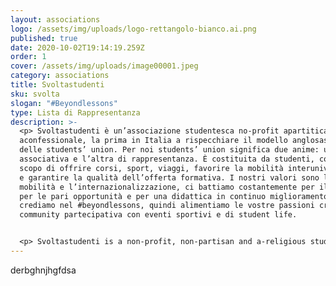 ```yaml
---
layout: associations
logo: /assets/img/uploads/logo-rettangolo-bianco.ai.png
published: true
date: 2020-10-02T19:14:19.259Z
order: 1
cover: /assets/img/uploads/image00001.jpeg
category: associations
title: Svoltastudenti
sku: svolta
slogan: "#Beyondlessons"
type: Lista di Rappresentanza
description: >-
  <p> Svoltastudenti è un’associazione studentesca no-profit apartitica e
  aconfessionale, la prima in Italia a rispecchiare il modello anglosassone
  delle students’ union. Per noi students’ union significa due anime: una
  associativa e l’altra di rappresentanza. È costituita da studenti, con lo
  scopo di offrire corsi, sport, viaggi, favorire la mobilità interuniversitaria
  e garantire la qualità dell’offerta formativa. I nostri valori sono la
  mobilità e l’internazionalizzazione, ci battiamo costantemente per il merito,
  per le pari opportunità e per una didattica in continuo miglioramento. Infine,
  crediamo nel #beyondlessons, quindi alimentiamo le vostre passioni creando una
  community partecipativa con eventi sportivi e di student life.


  <p> Svoltastudenti is a non-profit, non-partisan and a-religious students’ union. Meaning two coexisting souls: one associative the other representative. Our mission is to create opportunities, spread culture and implement projects. Our values are internationalization, teaching & innovation, participation, sport & student life.
---
```

derbghnjhgfdsa